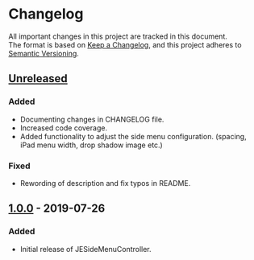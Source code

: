 # Changelog

All important changes in this project are tracked in this document.  
The format is based on [Keep a Changelog](https://keepachangelog.com/en/1.0.0), and this project adheres to [Semantic Versioning](https://semver.org/spec/v2.0.0.html).

## [Unreleased]
### Added
- Documenting changes in CHANGELOG file.
- Increased code coverage.
- Added functionality to adjust the side menu configuration. (spacing, iPad menu width, drop shadow image etc.)

### Fixed
- Rewording of description and fix typos in README.

## [1.0.0] - 2019-07-26
### Added
- Initial release of JESideMenuController.

[Unreleased]: https://github.com/jaeilers/JESideMenuController/compare/1.0.0...HEAD
[1.0.0]: https://github.com/jaeilers/JESideMenuController/releases/tag/1.0.0
